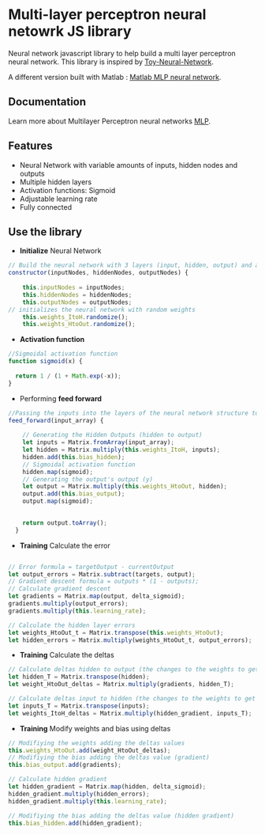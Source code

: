 # Multi-layer perceptron neural netowrk JS library

Neural network javascript library to help build a multi layer perceptron neural network. This library is inspired by [Toy-Neural-Network](https://github.com/CodingTrain/Toy-Neural-Network-JS).

A different version built with Matlab : [Matlab MLP neural network](https://github.com/Jasha0890/Matlab-neural-network/blob/master/MLP.m).

## Documentation

Learn more about Multilayer Perceptron neural networks [MLP](https://machinelearningmastery.com/neural-networks-crash-course/).

## Features

- Neural Network with variable amounts of inputs, hidden nodes and outputs
- Multiple hidden layers
- Activation functions: Sigmoid
- Adjustable learning rate
- Fully connected


## Use the library

* **Initialize** Neural Network

```javascript
// Build the neural network with 3 layers (input, hidden, output) and as many nodes as needed per layer
constructor(inputNodes, hiddenNodes, outputNodes) {
    
    this.inputNodes = inputNodes;
    this.hiddenNodes = hiddenNodes;
    this.outputNodes = outputNodes;
// initializes the neural network with random weights
    this.weights_ItoH.randomize();
    this.weights_HtoOut.randomize();
```

* **Activation function** 

```javascript
//Sigmoidal activation function
function sigmoid(x) {
  
  return 1 / (1 + Math.exp(-x));
}

```

* Performing **feed forward**


```javascript
//Passing the inputs into the layers of the neural network structure to produce a final output
feed_forward(input_array) {
                           
    // Generating the Hidden Outputs (hidden to output)
    let inputs = Matrix.fromArray(input_array);
    let hidden = Matrix.multiply(this.weights_ItoH, inputs);
    hidden.add(this.bias_hidden);
    // Sigmoidal activation function
    hidden.map(sigmoid);
    // Generating the output's output (y)
    let output = Matrix.multiply(this.weights_HtoOut, hidden);
    output.add(this.bias_output);
    output.map(sigmoid);

    
    return output.toArray();
  }

```

* **Training** Calculate the error

```javascript

// Error formula = targetOutput - currentOutput
let output_errors = Matrix.subtract(targets, output);
// Gradient descent formula = outputs * (1 - outputs);
// Calculate gradient descent
let gradients = Matrix.map(output, delta_sigmoid);
gradients.multiply(output_errors);
gradients.multiply(this.learning_rate);

// Calculate the hidden layer errors
let weights_HtoOut_t = Matrix.transpose(this.weights_HtoOut);
let hidden_errors = Matrix.multiply(weights_HtoOut_t, output_errors);

```

* **Training** Calculate the deltas

```javascript
// Calculate deltas hidden to output (the changes to the weights to get the right output)
let hidden_T = Matrix.transpose(hidden);
let weight_HtoOut_deltas = Matrix.multiply(gradients, hidden_T);

// Calculate deltas input to hidden (the changes to the weights to get the right output)
let inputs_T = Matrix.transpose(inputs);
let weights_ItoH_deltas = Matrix.multiply(hidden_gradient, inputs_T);

```

* **Training** Modify weights and bias using deltas

```javascript
// Modifiying the weights adding the deltas values
this.weights_HtoOut.add(weight_HtoOut_deltas);
// Modifiying the bias adding the deltas value (gradient)
this.bias_output.add(gradients);

// Calculate hidden gradient
let hidden_gradient = Matrix.map(hidden, delta_sigmoid);
hidden_gradient.multiply(hidden_errors);
hidden_gradient.multiply(this.learning_rate);

// Modifiying the bias adding the deltas value (hidden gradient)
this.bias_hidden.add(hidden_gradient);

```



